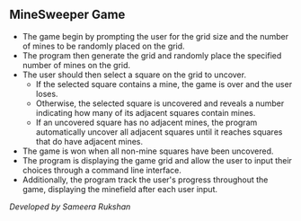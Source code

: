 ## MineSweeper Game ##

- The game begin by prompting the user for the grid size and the number of mines to be
randomly placed on the grid.
- The program then generate the grid and randomly place the specified number of mines
on the grid.
- The user should then select a square on the grid to uncover.
  - If the selected square contains a mine, the game is over and the user loses.
  - Otherwise, the selected square is uncovered and reveals a number indicating how many
of its adjacent squares contain mines.
  - If an uncovered square has no adjacent mines, the program automatically
uncover all adjacent squares until it reaches squares that do have adjacent mines.
- The game is won when all non-mine squares have been uncovered.
- The program is displaying the game grid and allow the user to input their choices through a
command line interface.
- Additionally, the program track the user's progress throughout the game, displaying the
minefield after each user input.


*Developed by Sameera Rukshan*